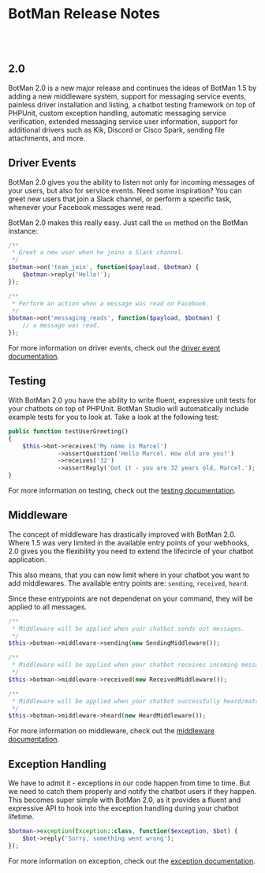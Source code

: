 # BotMan Release Notes
<br><br>
## 2.0
BotMan 2.0 is a new major release and continues the ideas of BotMan 1.5 by adding a new middleware system, support for messaging service events, painless driver installation and listing, a chatbot testing framework on top of PHPUnit, custom exception handling, automatic messaging service verification, extended messaging service user information, support for additional drivers such as Kik, Discord or Cisco Spark, sending file attachments, and more.

## Driver Events
BotMan 2.0 gives you the ability to listen not only for incoming messages of your users, but also for service events. 
Need some inspiration?
You can greet new users that join a Slack channel, or perform a specific task, whenever your Facebook messages were read.

BotMan 2.0 makes this really easy. Just call the `on` method on the BotMan instance:

```php
/**
 * Greet a new user when he joins a Slack channel.
 */
$botman->on('team_join', function($payload, $botman) {
	$botman->reply('Hello!');
});

/**
 * Perform an action when a message was read on Facebook.
 */
$botman->on('messaging_reads', function($payload, $botman) {
	// a message was read.
});
```

For more information on driver events, check out the <a href="/__version__/events">driver event documentation</a>.

## Testing
With BotMan 2.0 you have the ability to write fluent, expressive unit tests for your chatbots on top of PHPUnit. BotMan Studio will automatically include example tests for you to look at. Take a look at the following test:

```php
public function testUserGreeting()
{
	$this->bot->receives('My name is Marcel')
			  ->assertQuestion('Hello Marcel. How old are you?')
			  ->receives('32')
			  ->assertReply('Got it - you are 32 years old, Marcel.');
}
```

For more information on testing, check out the <a href="">testing documentation</a>.

## Middleware
The concept of middleware has drastically improved with BotMan 2.0. Where 1.5 was very limited in the available entry points of your webhooks, 2.0 gives you the flexibility you need to extend the lifecircle of your chatbot application.

This also means, that you can now limit where in your chatbot you want to add middlewares. 
The available entry points are: `sending`, `received`, `heard`. 

Since these entrypoints are not dependenat on your command, they will be applied to all messages.

```php
/**
 * Middleware will be applied when your chatbot sends out messages.
 */
$this->botman->middleware->sending(new SendingMiddleware());

/**
 * Middleware will be applied when your chatbot receives incoming messages.
 */
$this->botman->middleware->received(new ReceivedMiddleware());

/**
 * Middleware will be applied when your chatbot successfully heard/matched a messages.
 */
$this->botman->middleware->heard(new HeardMiddleware());
```

For more information on middleware, check out the <a href="">middleware documentation</a>.

## Exception Handling
We have to admit it - exceptions in our code happen from time to time. But we need to catch them properly and notify the chatbot users if they happen. This becomes super simple with BotMan 2.0, as it provides a fluent and expressive API to hook into the exception handling during your chatbot lifetime.

```php
$botman->exception(Exception::class, function($exception, $bot) {
	$bot->reply('Sorry, something went wrong');
});
```

For more information on exception, check out the <a href="">exception documentation</a>.